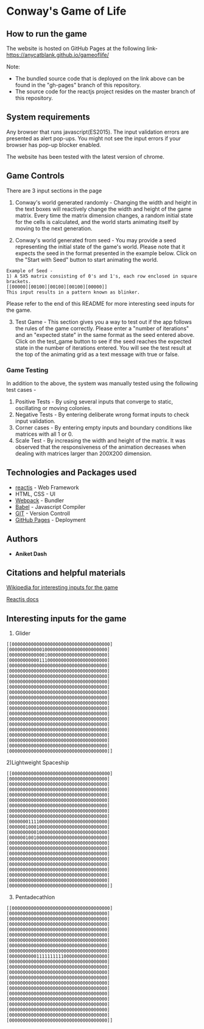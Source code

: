 # Conway's Game of Life

## How to run the game
The website is hosted on GitHub Pages at the following link-
https://anycatblank.github.io/gameoflife/

Note:
* The bundled source code that is deployed on the link above can be found in the "gh-pages" branch of this repository.
* The source code for the reactjs project resides on the master branch of this repository.

## System requirements
Any browser that runs javascript(ES2015). The input validation errors are presented as alert pop-ups. You might not see the input errors if your browser has pop-up blocker enabled.

The website has been tested with the latest version of chrome.

## Game Controls
There are 3 input sections in the page

1) Conway's world generated randomly -
Changing the width and height in the text boxes will reactively change the width and height of the game matrix.
Every time the matrix dimension changes, a random initial state for the cells is calculated, and the world starts animating itself by moving to the next generation.

2) Conway's world generated from seed -
You may provide a seed representing the initial state of the game's world. Please note that it expects the seed in the format presented in the example below. Click on the "Start with Seed" button to start animating the world.

```
Example of Seed -
1) A 5X5 matrix consisting of 0's and 1's, each row enclosed in square brackets.
[[00000][00100][00100][00100][00000]]
This input results in a pattern known as blinker.

```
Please refer to the end of this README for more interesting seed inputs for the game.

3) Test Game -
This section gives you a way to test out if the app follows the rules of the game correctly.
Please enter a "number of iterations" and an "expected state" in the same format as the seed entered above.
Click on the test_game button to see if the seed reaches the expected state in the number of iterations entered.
You will see the test result at the top of the animating grid as a text message with true or false.

### Game Testing
In addition to the above, the system was manually tested using the following test cases -
1) Positive Tests - By using several inputs that converge to static, oscillating or moving colonies.
2) Negative Tests - By entering deliberate wrong format inputs to check input validation.
3) Corner cases - By entering empty inputs and boundary conditions like matrices with all 1 or 0.
3) Scale Test - By increasing the width and height of the matrix. It was observed that the responsiveness of the animation decreases when dealing with matrices larger than 200X200 dimension.

## Technologies and Packages used
* [reactjs](https://reactjs.org/) - Web Framework
* HTML, CSS - UI
* [Webpack](https://webpack.js.org/) - Bundler
* [Babel](https://babeljs.io/) - Javascript Compiler
* [GIT](https://github.com/) - Version Controll
* [GitHub Pages](https://pages.github.com/) - Deployment

## Authors
* **Aniket Dash**

## Citations and helpful materials
[Wikipedia for interesting inputs for the game](https://en.wikipedia.org/wiki/Conway%27s_Game_of_Life)

[Reactjs docs](https://reactjs.org/docs/hello-world.html)

## Interesting inputs for the game
1) Glider
```
[[000000000000000000000000000000000000]
[000000000000100000000000000000000000]
[000000000000010000000000000000000000]
[000000000001110000000000000000000000]
[000000000000000000000000000000000000]
[000000000000000000000000000000000000]
[000000000000000000000000000000000000]
[000000000000000000000000000000000000]
[000000000000000000000000000000000000]
[000000000000000000000000000000000000]
[000000000000000000000000000000000000]
[000000000000000000000000000000000000]
[000000000000000000000000000000000000]
[000000000000000000000000000000000000]
[000000000000000000000000000000000000]
[000000000000000000000000000000000000]
[000000000000000000000000000000000000]
[000000000000000000000000000000000000]
[000000000000000000000000000000000000]
[000000000000000000000000000000000000]
[000000000000000000000000000000000000]]
```

2)Lightweight Spaceship
```
[[000000000000000000000000000000000000]
[000000000000000000000000000000000000]
[000000000000000000000000000000000000]
[000000000000000000000000000000000000]
[000000000000000000000000000000000000]
[000000000000000000000000000000000000]
[000000000000000000000000000000000000]
[000000000000000000000000000000000000]
[000000000000000000000000000000000000]
[000000011110000000000000000000000000]
[000000100010000000000000000000000000]
[000000000010000000000000000000000000]
[000000100100000000000000000000000000]
[000000000000000000000000000000000000]
[000000000000000000000000000000000000]
[000000000000000000000000000000000000]
[000000000000000000000000000000000000]
[000000000000000000000000000000000000]
[000000000000000000000000000000000000]
[000000000000000000000000000000000000]
[000000000000000000000000000000000000]
[000000000000000000000000000000000000]]
```

3) Pentadecathlon
```
[[000000000000000000000000000000000000]
[000000000000000000000000000000000000]
[000000000000000000000000000000000000]
[000000000000000000000000000000000000]
[000000000000000000000000000000000000]
[000000000000000000000000000000000000]
[000000000000000000000000000000000000]
[000000000000000000000000000000000000]
[000000000000000000000000000000000000]
[000000000011111111110000000000000000]
[000000000000000000000000000000000000]
[000000000000000000000000000000000000]
[000000000000000000000000000000000000]
[000000000000000000000000000000000000]
[000000000000000000000000000000000000]
[000000000000000000000000000000000000]
[000000000000000000000000000000000000]
[000000000000000000000000000000000000]
[000000000000000000000000000000000000]
[000000000000000000000000000000000000]
[000000000000000000000000000000000000]
[000000000000000000000000000000000000]]
```
